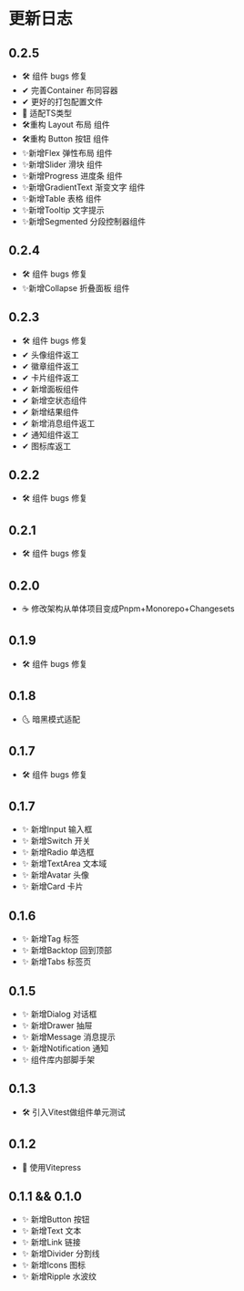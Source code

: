 # 更新日志

## 0.2.5

- 🛠 组件 bugs 修复
- ✔ 完善Container 布同容器
- ✔ 更好的打包配置文件
- 🧐 适配TS类型
- 🛠重构 Layout 布局 组件
- 🛠重构 Button 按钮 组件
- ✨新增Flex 弹性布局 组件
- ✨新增Slider 滑块 组件
- ✨新增Progress 进度条 组件
- ✨新增GradientText 渐变文字 组件
- ✨新增Table 表格 组件
- ✨新增Tooltip 文字提示
- ✨新增Segmented 分段控制器组件

## 0.2.4

- 🛠 组件 bugs 修复
- ✨新增Collapse 折叠面板 组件

## 0.2.3

- 🛠 组件 bugs 修复
- ✔ 头像组件返工
- ✔ 徽章组件返工
- ✔ 卡片组件返工
- ✔ 新增面板组件
- ✔ 新增空状态组件
- ✔ 新增结果组件
- ✔ 新增消息组件返工
- ✔ 通知组件返工
- ✔ 图标库返工

## 0.2.2

- 🛠 组件 bugs 修复

## 0.2.1

- 🛠 组件 bugs 修复

## 0.2.0

- ☕ 修改架构从单体项目变成Pnpm+Monorepo+Changesets

## 0.1.9

- 🛠 组件 bugs 修复

## 0.1.8

- 🌜 暗黑模式适配

## 0.1.7

- 🛠 组件 bugs 修复

## 0.1.7

- ✨ 新增Input 输入框
- ✨ 新增Switch 开关
- ✨ 新增Radio 单选框
- ✨ 新增TextArea 文本域
- ✨ 新增Avatar 头像
- ✨ 新增Card 卡片

## 0.1.6

- ✨ 新增Tag 标签
- ✨ 新增Backtop 回到顶部
- ✨ 新增Tabs 标签页

## 0.1.5

- ✨ 新增Dialog 对话框
- ✨ 新增Drawer 抽屉
- ✨ 新增Message 消息提示
- ✨ 新增Notification 通知
- ✨ 组件库内部脚手架

## 0.1.3

- 🛠 引入Vitest做组件单元测试

## 0.1.2

- 📃 使用Vitepress

## 0.1.1 && 0.1.0

- ✨ 新增Button 按钮
- ✨ 新增Text 文本
- ✨ 新增Link 链接
- ✨ 新增Divider 分割线
- ✨ 新增Icons 图标
- ✨ 新增Ripple 水波纹
